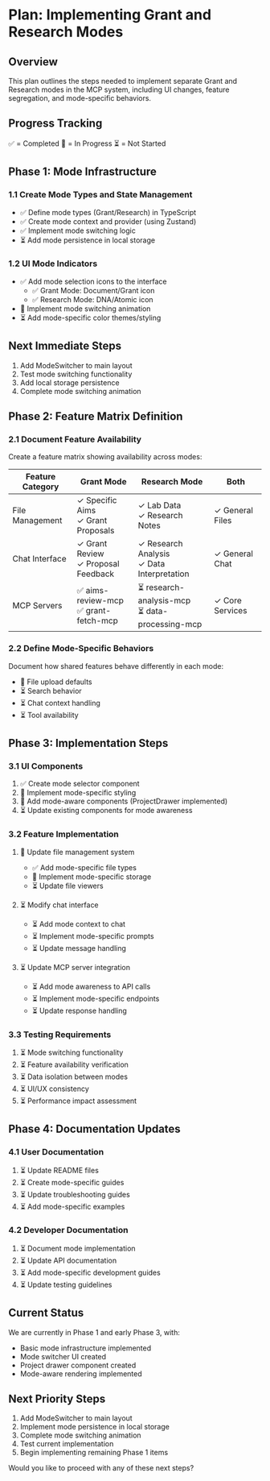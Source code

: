 # Plan: Implementing Grant and Research Modes

## Overview
This plan outlines the steps needed to implement separate Grant and Research modes in the MCP system, including UI changes, feature segregation, and mode-specific behaviors.

## Progress Tracking

✅ = Completed
🔄 = In Progress
⏳ = Not Started

## Phase 1: Mode Infrastructure

### 1.1 Create Mode Types and State Management
- ✅ Define mode types (Grant/Research) in TypeScript
- ✅ Create mode context and provider (using Zustand)
- ✅ Implement mode switching logic
- ⏳ Add mode persistence in local storage

### 1.2 UI Mode Indicators
- ✅ Add mode selection icons to the interface
  - ✅ Grant Mode: Document/Grant icon
  - ✅ Research Mode: DNA/Atomic icon
- 🔄 Implement mode switching animation
- ⏳ Add mode-specific color themes/styling

## Next Immediate Steps
1. Add ModeSwitcher to main layout
2. Test mode switching functionality
3. Add local storage persistence
4. Complete mode switching animation

## Phase 2: Feature Matrix Definition

### 2.1 Document Feature Availability
Create a feature matrix showing availability across modes:

| Feature Category | Grant Mode | Research Mode | Both |
|-----------------|------------|---------------|------|
| File Management | ✓ Specific Aims<br>✓ Grant Proposals | ✓ Lab Data<br>✓ Research Notes | ✓ General Files |
| Chat Interface | ✓ Grant Review<br>✓ Proposal Feedback | ✓ Research Analysis<br>✓ Data Interpretation | ✓ General Chat |
| MCP Servers | ✅ aims-review-mcp<br>✅ grant-fetch-mcp | ⏳ research-analysis-mcp<br>⏳ data-processing-mcp | ✓ Core Services |

### 2.2 Define Mode-Specific Behaviors
Document how shared features behave differently in each mode:
- 🔄 File upload defaults
- ⏳ Search behavior
- ⏳ Chat context handling
- ⏳ Tool availability

## Phase 3: Implementation Steps

### 3.1 UI Components
1. ✅ Create mode selector component
2. 🔄 Implement mode-specific styling
3. 🔄 Add mode-aware components (ProjectDrawer implemented)
4. ⏳ Update existing components for mode awareness

### 3.2 Feature Implementation
1. 🔄 Update file management system
   - ✅ Add mode-specific file types
   - 🔄 Implement mode-specific storage
   - ⏳ Update file viewers

2. ⏳ Modify chat interface
   - ⏳ Add mode context to chat
   - ⏳ Implement mode-specific prompts
   - ⏳ Update message handling

3. ⏳ Update MCP server integration
   - ⏳ Add mode awareness to API calls
   - ⏳ Implement mode-specific endpoints
   - ⏳ Update response handling

### 3.3 Testing Requirements
1. ⏳ Mode switching functionality
2. ⏳ Feature availability verification
3. ⏳ Data isolation between modes
4. ⏳ UI/UX consistency
5. ⏳ Performance impact assessment

## Phase 4: Documentation Updates

### 4.1 User Documentation
1. ⏳ Update README files
2. ⏳ Create mode-specific guides
3. ⏳ Update troubleshooting guides
4. ⏳ Add mode-specific examples

### 4.2 Developer Documentation
1. ⏳ Document mode implementation
2. ⏳ Update API documentation
3. ⏳ Add mode-specific development guides
4. ⏳ Update testing guidelines

## Current Status
We are currently in Phase 1 and early Phase 3, with:
- Basic mode infrastructure implemented
- Mode switcher UI created
- Project drawer component created
- Mode-aware rendering implemented

## Next Priority Steps
1. Add ModeSwitcher to main layout
2. Implement mode persistence in local storage
3. Complete mode switching animation
4. Test current implementation
5. Begin implementing remaining Phase 1 items

Would you like to proceed with any of these next steps? 
